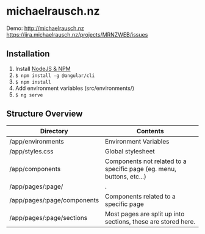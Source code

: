 # michaelrausch.nz

Demo: http://michaelrausch.nz
https://jira.michaelrausch.nz/projects/MRNZWEB/issues

## Installation
1. Install [NodeJS & NPM](https://nodejs.org/en/)
2. `$ npm install -g @angular/cli`
2. `$ npm install`
3. Add environment variables (src/environments/)
4. `$ ng serve`

## Structure Overview

| Directory                     | Contents              |
| --------------------          |-----------------------|
| /app/environments             | Environment Variables |
| /app/styles.css               | Global stylesheet     |
| /app/components               | Components not related to a specific page (eg. menu, buttons, etc...)   |
| /app/pages/:page/             | . |
| /app/pages/:page/components   | Components related to a specific page |
| /app/pages/:page/sections     | Most pages are split up into sections, these are stored here. |
